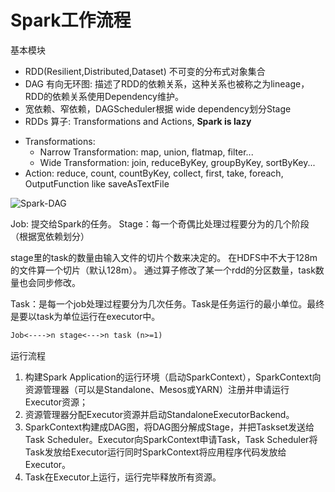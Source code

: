 # Spark工作流程

基本模块

+ RDD(Resilient,Distributed,Dataset) 不可变的分布式对象集合
+ DAG 有向无环图: 描述了RDD的依赖关系，这种关系也被称之为lineage，RDD的依赖关系使用Dependency维护。
+ 宽依赖、窄依赖，DAGScheduler根据 wide dependency划分Stage
+ RDDs 算子: Transformations and Actions, **Spark is lazy**

- Transformations:
  - Narrow Transformation: map, union, flatmap, filter...
  - Wide Transformation: join, reduceByKey, groupByKey, sortByKey...
- Action: reduce, count, countByKey, collect, first, take, foreach, OutputFunction like saveAsTextFile

![Spark-DAG](C:\Users\Wentw\Desktop\Spark-DAG.png)

Job: 提交给Spark的任务。 Stage：每一个奇偶比处理过程要分为的几个阶段（根据宽依赖划分）

stage里的task的数量由输入文件的切片个数来决定的。
在HDFS中不大于128m的文件算一个切片（默认128m）。
通过算子修改了某一个rdd的分区数量，task数量也会同步修改。

Task：是每一个job处理过程要分为几次任务。Task是任务运行的最小单位。最终是要以task为单位运行在executor中。

```tex
Job<---->n stage<--->n task (n>=1)
```

运行流程

1. 构建Spark Application的运行环境（启动SparkContext），SparkContext向资源管理器（可以是Standalone、Mesos或YARN）注册并申请运行Executor资源；
2. 资源管理器分配Executor资源并启动StandaloneExecutorBackend。
3. SparkContext构建成DAG图，将DAG图分解成Stage，并把Taskset发送给Task Scheduler。Executor向SparkContext申请Task，Task Scheduler将Task发放给Executor运行同时SparkContext将应用程序代码发放给Executor。
4. Task在Executor上运行，运行完毕释放所有资源。

